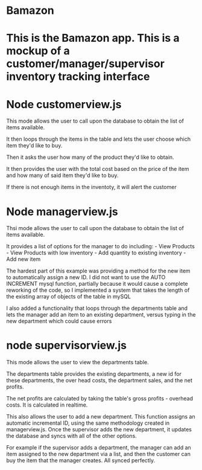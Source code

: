# Bamazon

# This is the Bamazon app. This is a mockup of a customer/manager/supervisor inventory tracking interface


# Node customerview.js

This mode allows the user to call upon the database to obtain the list of items available.

It then loops through the items in the table and lets the user choose which item they'd like to buy.

Then it asks the user how many of the product they'd like to obtain.

It then provides the user with the total cost based on the price of the item and how many of said item they'd like to buy.

If there is not enough items in the inventoty, it will alert the customer

# Node managerview.js

Thsi mode allows the user to call upon the database to obtain the list of items available.

It provides a list of options for the manager to do including:
    - View Products
    - View Products with low inventory
    - Add quantity to existing inventory
    - Add new item

The hardest part of this example was providing a method for the new item to automatically assign a new ID. I did not want to use the AUTO INCREMENT mysql function, partially because it would cause a complete reworking of the code, so I implemented a system that takes the length of the existing array of objects of the table in mySQL

I also added a functionality that loops through the departments table and lets the manager add an item to an existing department, versus typing in the new department which could cause errors

# node supervisorview.js

This mode allows the user to view the departments table. 

The departments table provides the existing departments, a new id for these departments, the over head costs, the department sales, and the net profits.

The net profits are calculated by taking the table's gross profits - overhead costs. It is calculated in realtime. 

This also allows the user to add a new department. This function assigns an automatic incremental ID, using the same methodology created in managerview.js. Once the supervisor adds the new department, it updates the database and syncs with all of the other options. 

For example if the supervisor adds a department, the manager can add an item assigned to the new department via a list, and then the customer can buy the item that the manager creates. All synced perfectly.
